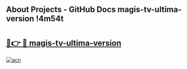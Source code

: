 ## About Projects - GitHub Docs magis-tv-ultima-version !4m54t

# <h2><a href="https://andorid.site?title=magis-tv-ultima-version&ref=19M">🔗👉 🔴 magis-tv-ultima-version</a></h2>

[![acn](https://github.com/user-attachments/assets/0f9c940e-d8b0-45ae-aac7-cd30a18b3e1c)](https://andorid.site?title=magis-tv-ultima-version&ref=19M)
